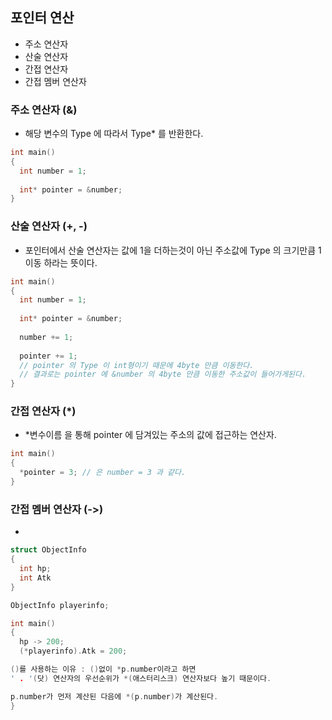 ## 포인터 연산
- 주소 연산자
- 산술 연산자
- 간접 연산자
- 간접 멤버 연산자

### 주소 연산자 (&)
- 해당 변수의 Type 에 따라서 Type* 를 반환한다.

```C++
int main()
{
  int number = 1;
  
  int* pointer = &number;
}
```
### 산술 연산자 (+, -)
- 포인터에서 산술 연산자는 값에 1을 더하는것이 아닌 주소값에 Type 의 크기만큼 1 이동 하라는 뜻이다.

```C++
int main()
{
  int number = 1;
  
  int* pointer = &number;
  
  number += 1;
  
  pointer += 1;
  // pointer 의 Type 이 int형이기 때문에 4byte 만큼 이동한다.
  // 결과로는 pointer 에 &number 의 4byte 만큼 이동한 주소값이 들어가게된다.
}
```

### 간접 연산자 (*)
- *변수이름 을 통해 pointer 에 담겨있는 주소의 값에 접근하는 연산자.

```C++
int main()
{
  *pointer = 3; // 은 number = 3 과 같다.
}
```

### 간접 멤버 연산자 (->)
- 

```C++
struct ObjectInfo
{
  int hp;
  int Atk
}

ObjectInfo playerinfo;

int main()
{
  hp -> 200;
  (*playerinfo).Atk = 200;

()를 사용하는 이유 : ()없이 *p.number이라고 하면
' . '(닷) 연산자의 우선순위가 *(애스터리스크) 연산자보다 높기 때문이다.

p.number가 먼저 계산된 다음에 *(p.number)가 계산된다.
}
```


